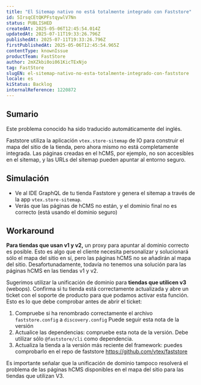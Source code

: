 ```yaml
---
title: "El Sitemap nativo no está totalmente integrado con Faststore"
id: 5IrsqCEtQKPFstqywlV7Nn
status: PUBLISHED
createdAt: 2025-05-06T12:45:54.014Z
updatedAt: 2025-07-11T19:33:26.796Z
publishedAt: 2025-07-11T19:33:26.796Z
firstPublishedAt: 2025-05-06T12:45:54.965Z
contentType: knownIssue
productTeam: FastStore
author: 2mXZkbi0oi061KicTExNjo
tag: FastStore
slugEN: el-sitemap-nativo-no-esta-totalmente-integrado-con-faststore
locale: es
kiStatus: Backlog
internalReference: 1220872
---
```


## Sumario

<div class="alert alert-info">
  <p>Este problema conocido ha sido traducido automáticamente del inglés.</p>
</div>


Faststore utiliza la aplicación `vtex.store-sitemap` de IO para construir el mapa del sitio de la tienda, pero ahora mismo no está completamente integrada. Las páginas creadas en el hCMS, por ejemplo, no son accesibles en el sitemap, y las URLs del sitemap pueden apuntar al entorno seguro.


##

## Simulación



- Ve al IDE GraphQL de tu tienda Faststore y genera el sitemap a través de la app `vtex.store-sitemap`.
- Verás que las páginas de hCMS no están, y el dominio final no es correcto (está usando el dominio seguro)



## Workaround


**Para tiendas que usan v1 y v2,** un proxy para apuntar al dominio correcto es posible. Esto es algo que el cliente necesita personalizar y solucionará sólo el mapa del sitio en sí, pero las páginas hCMS no se añadirán al mapa del sitio. Desafortunadamente, todavía no tenemos una solución para las páginas hCMS en las tiendas v1 y v2.

Sugerimos utilizar la unificación de dominio para **tiendas que utilicen v3** (webops). Confirma si tu tienda está correctamente actualizada y abre un ticket con el soporte de producto para que podamos activar esta función. Esto es lo que debe comprobar antes de abrir el ticket:

1. Compruebe si ha renombrado correctamente el archivo `faststore.config` a `discovery.config` Puede seguir esta nota de la versión
2. Actualice las dependencias: compruebe esta nota de la versión. Debe utilizar sólo `@faststore/cli` como dependencia.
3. Actualiza la tienda a la versión más reciente del framework: puedes comprobarlo en el repo de faststore https://github.com/vtex/faststore

Es importante señalar que la unificación de dominio tampoco resolverá el problema de las páginas hCMS disponibles en el mapa del sitio para las tiendas que utilizan V3.





